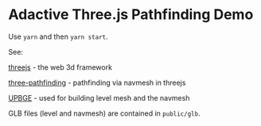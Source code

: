 # Adactive Three.js Pathfinding Demo

Use `yarn` and then `yarn start`.

See:

[threejs](https://threejs.org/) - the web 3d framework

[three-pathfinding](https://github.com/donmccurdy/three-pathfinding) - pathfinding via navmesh in threejs

[UPBGE](https://upbge.org/) - used for building level mesh and the navmesh

GLB files (level and navmesh) are contained in `public/glb`.